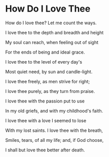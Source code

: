 # How Do I Love Thee

How do I love thee? Let me count the ways.

I love thee to the depth and breadth and height

My soul can reach, when feeling out of sight

For the ends of being and ideal grace.

I love thee to the level of every day's

Most quiet need, by sun and candle-light.

I love thee freely, as men strive for right;

I love thee purely, as they turn from praise.

I love thee with the passion put to use

In my old griefs, and with my childhood's faith.

I love thee with a love I seemed to lose

With my lost saints. I love thee with the breath,

Smiles, tears, of all my life; and, if God choose,

I shall but love thee better after death.